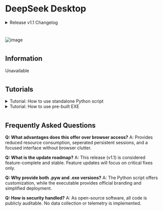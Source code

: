 # DeepSeek Desktop

<details closed>
<summary>Release v1.1 Changelog</summary>

Major Changes:
- Added a fancy custom right click menu for Copy, Paste, Speak, and Refresh!
- Window title now changes dynamically depending on what DeepSeek chat you currently have selected!
- Optimized documentation and source code!
- Overall pre-built EXE size has been cut in half and optimized.

Small Changes:
- Window now opens maximized with a set minimum size of 900/650.
- Now allows the downloading of text blocks that DeepSeek generates.
- Fixed incorrect text font and sizing/positioning of overlay.
- Added ability to open official DeepSeek website through text overlay.
</details>

#
![image](https://github.com/user-attachments/assets/3bd1db6f-ef88-4f99-8813-c13a59cc3936)
#

## Information
Unavailable

#

## Tutorials
<details closed>
<summary>Tutorial: How to use standalone Python script</summary>
Unavailable
</details>

<details closed>
<summary>Tutorial: How to use pre-built EXE</summary>
Unavailable
</details>

#

## Frequently Asked Questions
**Q: What advantages does this offer over browser access?**
A: Provides reduced resource consumption, seperated persistent sessions, and a focused interface without browser clutter.

**Q: What is the update roadmap?**
A: This release (v1.1) is considered feature-complete and stable. Feature updates will focus on critical fixes only.

**Q: Why provide both .pyw and .exe versions?**
A: The Python script offers customization, while the executable provides official branding and simplified deployment.

**Q: How is security handled?**
A: As open-source software, all code is publicly auditable. No data collection or telemetry is implemented.
